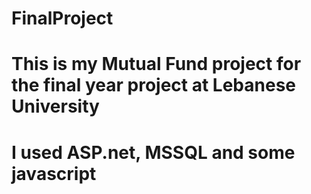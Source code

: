 # FinalProject
# This is my Mutual Fund project for the final year project at Lebanese University
# I used ASP.net, MSSQL and some javascript
